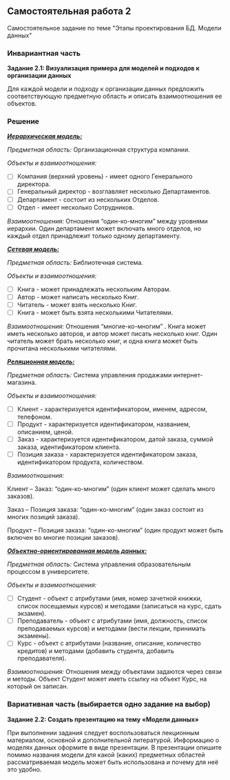 ## Самостоятельная работа 2

Самостоятельное задание по теме "Этапы проектирования БД. Модели данных"

### Инвариантная часть

__Задание 2.1: Визуализация примера для моделей и подходов к организации данных__

Для каждой модели и подходу к организации данных предложить соответствующую предметную область и описать взаимоотношения ее объектов.

### Решение
<ins>***Иерархическая модель:***</ins>

_Предметная область:_ Организационная структура компании.

_Объекты и взаимоотношения:_
- [ ] Компания (верхний уровень) - имеет одного Генерального директора.
- [ ] Генеральный директор - возглавляет несколько Департаментов.
- [ ] Департамент - состоит из нескольких Отделов.
- [ ] Отдел - имеет несколько Сотрудников.
      
_Взаимоотношения:_ Отношения “один-ко-многим” между уровнями иерархии. Один департамент может включать много отделов, но каждый отдел принадлежит только одному департаменту.

<ins>***Сетевая модель:***</ins>

_Предметная область:_ Библиотечная система.

_Объекты и взаимоотношения:_
- [ ] Книга - может принадлежать нескольким Авторам.
- [ ] Автор - может написать несколько Книг.
- [ ] Читатель - может взять несколько Книг.
- [ ] Книга - может быть взята несколькими Читателями.

_Взаимоотношения:_ Отношения “многие-ко-многим” . Книга может иметь несколько авторов, и автор может писать несколько книг. Один читатель может брать несколько книг, и одна книга может быть прочитана несколькими читателями.

<ins>***Реляционная модель:***</ins>

_Предметная область:_ Система управления продажами интернет-магазина.

_Объекты и взаимоотношения:_
- [ ] Клиент - характеризуется идентификатором, именем, адресом, телефоном.
- [ ] Продукт - характеризуется идентификатором, названием, описанием, ценой.
- [ ] Заказ - характеризуется идентификатором, датой заказа, суммой заказа, идентификатором клиента.
- [ ] Позиция заказа - характеризуется идентификатором заказа, идентификатором продукта, количеством.

_Взаимоотношения:_

Клиент – Заказ: “один-ко-многим” (один клиент может сделать много заказов).

Заказ – Позиция заказа: “один-ко-многим” (один заказ состоит из многих позиций заказа).

Продукт – Позиция заказа: “один-ко-многим” (один продукт может быть включен во многие позиции заказов).

<ins>***Объектно-ориентированная модель данных:</ins>***

_Предметная область:_ Система управления образовательным процессом в университете.

_Объекты и взаимоотношения:_
- [ ] Студент - объект с атрибутами (имя, номер зачетной книжки, список посещаемых курсов) и методами (записаться на курс, сдать экзамен).
- [ ] Преподаватель - объект с атрибутами (имя, должность, список преподаваемых курсов) и методами (вести лекции, принимать экзамены).
- [ ] Курс - объект с атрибутами (название, описание, количество кредитов) и методами (добавить студента, добавить преподавателя).
      
_Взаимоотношения:_ Отношения между объектами задаются через связи и методы. Объект Студент может иметь ссылку на объект Курс, на который он записан. 


### Вариативная часть (выбирается одно задание на выбор)

__Задание 2.2:  Создать презентацию на тему «Модели данных»__

При выполнении задания следует воспользоваться лекционным материалом, основной и дополнительной литературой. Информацию о моделях данных оформите в виде презентации.
В презентации опишите помимо названия модели для какой (каких) предметных областей рассматриваемая модель может быть использована и почему для неё это удобно.


